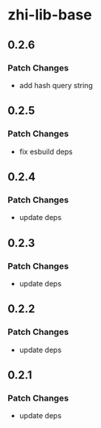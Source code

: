 # zhi-lib-base

## 0.2.6

### Patch Changes

- add hash query string

## 0.2.5

### Patch Changes

- fix esbuild deps

## 0.2.4

### Patch Changes

- update deps

## 0.2.3

### Patch Changes

- update deps

## 0.2.2

### Patch Changes

- update deps

## 0.2.1

### Patch Changes

- update deps
